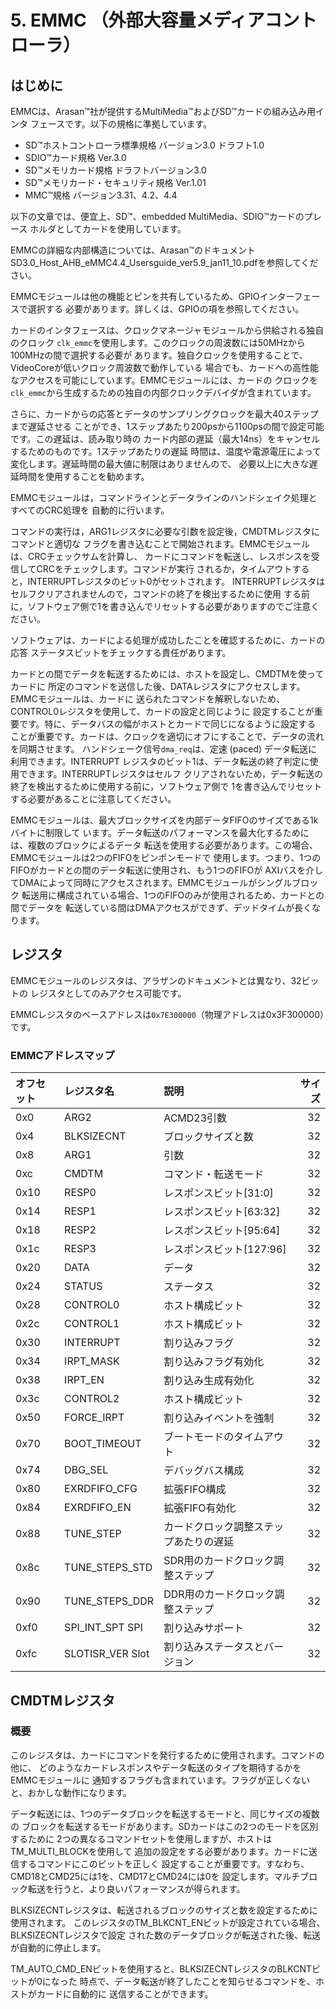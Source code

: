 # 5. EMMC （外部大容量メディアコントローラ）

## はじめに

EMMCは、Arasan™社が提供するMultiMedia™およびSD™カードの組み込み用インタ
フェースです。以下の規格に準拠しています。

- SD™ホストコントローラ標準規格 バージョン3.0 ドラフト1.0
- SDIO™カード規格 Ver.3.0
- SD™メモリカード規格 ドラフトバージョン3.0
- SD™メモリカード・セキュリティ規格 Ver.1.01
- MMC™規格 バージョン3.31、4.2、4.4

以下の文章では、便宜上、SD™、embedded MultiMedia、SDIO™カードのプレース
ホルダとしてカードを使用しています。

EMMCの詳細な内部構造については、Arasan™のドキュメント SD3.0_Host_AHB_eMMC4.4_Usersguide_ver5.9_jan11_10.pdfを参照してください。

EMMCモジュールは他の機能とピンを共有しているため、GPIOインターフェースで選択する
必要があります。詳しくは、GPIOの項を参照してください。

カードのインタフェースは、クロックマネージャモジュールから供給される独自のクロック
`clk_emmc`を使用します。このクロックの周波数には50MHzから100MHzの間で選択する必要が
あります。独自クロックを使用することで、VideoCoreが低いクロック周波数で動作している
場合でも、カードへの高性能なアクセスを可能にしています。EMMCモジュールには、カードの
クロックを`clk_emmc`から生成するための独自の内部クロックデバイダが含まれています。

さらに、カードからの応答とデータのサンプリングクロックを最大40ステップまで遅延させる
ことができ、1ステップあたり200psから1100psの間で設定可能です。この遅延は、読み取り時の
カード内部の遅延（最大14ns）をキャンセルするためのものです。1ステップあたりの遅延
時間は、温度や電源電圧によって変化します。遅延時間の最大値に制限はありませんので、
必要以上に大きな遅延時間を使用することを勧めます。

EMMCモジュールは，コマンドラインとデータラインのハンドシェイク処理とすべてのCRC処理を
自動的に行います。

コマンドの実行は，ARG1レジスタに必要な引数を設定後，CMDTMレジスタにコマンドと適切な
フラグを書き込むことで開始されます。EMMCモジュールは、CRCチェックサムを計算し、
カードにコマンドを転送し、レスポンスを受信してCRCをチェックします。コマンドが実行
されるか，タイムアウトすると，INTERRUPTレジスタのビット0がセットされます。
INTERRUPTレジスタはセルフクリアされませんので，コマンドの終了を検出するために使用
する前に，ソフトウェア側で1を書き込んでリセットする必要がありますのでご注意ください。

ソフトウェアは、カードによる処理が成功したことを確認するために、カードの応答
ステータスビットをチェックする責任があります。

カードとの間でデータを転送するためには、ホストを設定し、CMDTMを使ってカードに
所定のコマンドを送信した後、DATAレジスタにアクセスします。EMMCモジュールは、カードに
送られたコマンドを解釈しないため、CONTROL0レジスタを使用して、カードの設定と同じように
設定することが重要です。特に、データバスの幅がホストとカードで同じになるように設定する
ことが重要です。カードは、クロックを適切にオフにすることで、データの流れを同期させます。
ハンドシェーク信号`dma_req`は、定速 (paced) データ転送に利用できます。INTERRUPT
レジスタのビット1は、データ転送の終了判定に使用できます。INTERRUPTレジスタはセルフ
クリアされないため，データ転送の終了を検出するために使用する前に，ソフトウェア側で
1を書き込んでリセットする必要があることに注意してください。

EMMCモジュールは、最大ブロックサイズを内部データFIFOのサイズである1kバイトに制限して
います。データ転送のパフォーマンスを最大化するためには、複数のブロックによるデータ
転送を使用する必要があります。この場合、EMMCモジュールは2つのFIFOをピンポンモードで
使用します。つまり、1つのFIFOがカードとの間のデータ転送に使用され、もう1つのFIFOが
AXIバスを介してDMAによって同時にアクセスされます。EMMCモジュールがシングルブロック
転送用に構成されている場合、1つのFIFOのみが使用されるため、カードとの間でデータを
転送している間はDMAアクセスができず、デッドタイムが長くなります。

## レジスタ

EMMCモジュールのレジスタは、アラザンのドキュメントとは異なり、32ビットの
レジスタとしてのみアクセス可能です。

EMMCレジスタのベースアドレスは`0x7E300000`（物理アドレスは0x3F300000）です。

### EMMCアドレスマップ

| オフセット | レジスタ名 | 説明 | サイズ |
|:-----------|:-----------|:-----|-------:|
| 0x0  | ARG2 | ACMD23引数 | 32 |
| 0x4  | BLKSIZECNT | ブロックサイズと数 | 32 |
| 0x8  | ARG1 | 引数 | 32 |
| 0xc  | CMDTM | コマンド・転送モード | 32 |
| 0x10 | RESP0 | レスポンスビット[31:0] | 32 |
| 0x14 | RESP1 | レスポンスビット[63:32] | 32 |
| 0x18 | RESP2 | レスポンスビット[95:64] | 32 |
| 0x1c | RESP3 | レスポンスビット[127:96] | 32 |
| 0x20 | DATA | データ | 32 |
| 0x24 | STATUS | ステータス | 32 |
| 0x28 | CONTROL0 | ホスト構成ビット | 32 |
| 0x2c | CONTROL1 | ホスト構成ビット | 32 |
| 0x30 | INTERRUPT | 割り込みフラグ | 32 |
| 0x34 | IRPT_MASK | 割り込みフラグ有効化 | 32 |
| 0x38 | IRPT_EN | 割り込み生成有効化 | 32 |
| 0x3c | CONTROL2 | ホスト構成ビット | 32 |
| 0x50 | FORCE_IRPT | 割り込みイベントを強制 | 32 |
| 0x70 | BOOT_TIMEOUT | ブートモードのタイムアウト | 32 |
| 0x74 | DBG_SEL | デバッグバス構成 | 32 |
| 0x80 | EXRDFIFO_CFG | 拡張FIFO構成 | 32 |
| 0x84 | EXRDFIFO_EN |  拡張FIFO有効化 | 32 |
| 0x88 | TUNE_STEP | カードクロック調整ステップあたりの遅延 | 32 |
| 0x8c | TUNE_STEPS_STD | SDR用のカードクロック調整ステップ | 32 |
| 0x90 | TUNE_STEPS_DDR | DDR用のカードクロック調整ステップ | 32 |
| 0xf0 | SPI_INT_SPT SPI | 割り込みサポート | 32 |
| 0xfc | SLOTISR_VER Slot | 割り込みステータスとバージョン | 32 |


## CMDTMレジスタ

### 概要

このレジスタは、カードにコマンドを発行するために使用されます。コマンドの他に、
どのようなカードレスポンスやデータ転送のタイプを期待するかをEMMCモジュールに
通知するフラグも含まれています。フラグが正しくないと、おかしな動作になります。

データ転送には、1つのデータブロックを転送するモードと、同じサイズの複数の
ブロックを転送するモードがあります。SDカードはこの2つのモードを区別するために
2つの異なるコマンドセットを使用しますが、ホストはTM_MULTI_BLOCKを使用して
追加の設定をする必要があります。カードに送信するコマンドにこのビットを正しく
設定することが重要です。すなわち、CMD18とCMD25には1を、CMD17とCMD24には0を
設定します。マルチブロック転送を行うと、より良いパフォーマンスが得られます。

BLKSIZECNTレジスタは、転送されるブロックのサイズと数を設定するために使用されます。
このレジスタのTM_BLKCNT_ENビットが設定されている場合、BLKSIZECNTレジスタで設定
された数のデータブロックが転送された後、転送が自動的に停止します。

TM_AUTO_CMD_ENビットを使用すると、BLKSIZECNTレジスタのBLKCNTビットが0になった
時点で、データ転送が終了したことを知らせるコマンドを、ホストがカードに自動的に
送信することができます。
